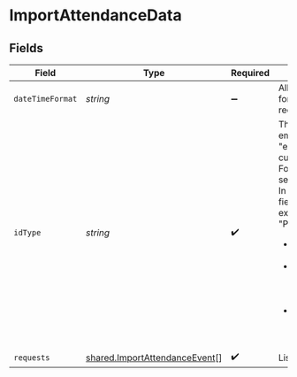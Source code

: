 # ImportAttendanceData


## Fields

| Field                                                                                                                                                                                                                                                                                                                                                                                                                                                                                                                                                                                                                                                                                   | Type                                                                                                                                                                                                                                                                                                                                                                                                                                                                                                                                                                                                                                                                                    | Required                                                                                                                                                                                                                                                                                                                                                                                                                                                                                                                                                                                                                                                                                | Description                                                                                                                                                                                                                                                                                                                                                                                                                                                                                                                                                                                                                                                                             | Example                                                                                                                                                                                                                                                                                                                                                                                                                                                                                                                                                                                                                                                                                 |
| --------------------------------------------------------------------------------------------------------------------------------------------------------------------------------------------------------------------------------------------------------------------------------------------------------------------------------------------------------------------------------------------------------------------------------------------------------------------------------------------------------------------------------------------------------------------------------------------------------------------------------------------------------------------------------------- | --------------------------------------------------------------------------------------------------------------------------------------------------------------------------------------------------------------------------------------------------------------------------------------------------------------------------------------------------------------------------------------------------------------------------------------------------------------------------------------------------------------------------------------------------------------------------------------------------------------------------------------------------------------------------------------- | --------------------------------------------------------------------------------------------------------------------------------------------------------------------------------------------------------------------------------------------------------------------------------------------------------------------------------------------------------------------------------------------------------------------------------------------------------------------------------------------------------------------------------------------------------------------------------------------------------------------------------------------------------------------------------------- | --------------------------------------------------------------------------------------------------------------------------------------------------------------------------------------------------------------------------------------------------------------------------------------------------------------------------------------------------------------------------------------------------------------------------------------------------------------------------------------------------------------------------------------------------------------------------------------------------------------------------------------------------------------------------------------- | --------------------------------------------------------------------------------------------------------------------------------------------------------------------------------------------------------------------------------------------------------------------------------------------------------------------------------------------------------------------------------------------------------------------------------------------------------------------------------------------------------------------------------------------------------------------------------------------------------------------------------------------------------------------------------------- |
| `dateTimeFormat`                                                                                                                                                                                                                                                                                                                                                                                                                                                                                                                                                                                                                                                                        | *string*                                                                                                                                                                                                                                                                                                                                                                                                                                                                                                                                                                                                                                                                                | :heavy_minus_sign:                                                                                                                                                                                                                                                                                                                                                                                                                                                                                                                                                                                                                                                                      | Allows to set custom date format for the date-time values sent in the requests                                                                                                                                                                                                                                                                                                                                                                                                                                                                                                                                                                                                          | yyyy-MM-dd hh:mm a                                                                                                                                                                                                                                                                                                                                                                                                                                                                                                                                                                                                                                                                      |
| `idType`                                                                                                                                                                                                                                                                                                                                                                                                                                                                                                                                                                                                                                                                                | *string*                                                                                                                                                                                                                                                                                                                                                                                                                                                                                                                                                                                                                                                                                | :heavy_check_mark:                                                                                                                                                                                                                                                                                                                                                                                                                                                                                                                                                                                                                                                                      | The ID type used to identify the employee. Can be one of: "bobId", "email", "idInCompany", or a custom field.<br/>For <b>custom fields</b> a forward slash separator should be used.<br/>In order to use a specific custom field to identify an employee, for example a custom field called "Payroll integration ID":<ul><li>Query the field name via the <a href='https://apidocs.hibob.com/reference/get_company-people-fields'>"Get all company fields"</a></li><li>In the response the name will look like <b>"identification.custom.Payroll Integration ID_1RNhIIf"</b></li><li>The value to use should be: <b>"/identification/custom/Payroll Integration ID_1RNhI"</b></li></ul> |                                                                                                                                                                                                                                                                                                                                                                                                                                                                                                                                                                                                                                                                                         |
| `requests`                                                                                                                                                                                                                                                                                                                                                                                                                                                                                                                                                                                                                                                                              | [shared.ImportAttendanceEvent](../../models/shared/importattendanceevent.md)[]                                                                                                                                                                                                                                                                                                                                                                                                                                                                                                                                                                                                          | :heavy_check_mark:                                                                                                                                                                                                                                                                                                                                                                                                                                                                                                                                                                                                                                                                      | List of attendance events                                                                                                                                                                                                                                                                                                                                                                                                                                                                                                                                                                                                                                                               |                                                                                                                                                                                                                                                                                                                                                                                                                                                                                                                                                                                                                                                                                         |